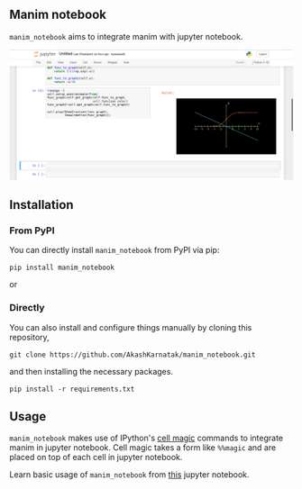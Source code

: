 ## **Manim notebook**
`manim_notebook` aims to integrate manim with jupyter notebook.

![mango][preview]

## **Installation**

### From PyPI
You can directly install `manim_notebook` from PyPI via pip:
```
pip install manim_notebook
```
or
### Directly
You can also install and configure things manually by cloning this repository,

```
git clone https://github.com/AkashKarnatak/manim_notebook.git
```
and then installing the necessary packages.
```
pip install -r requirements.txt
```
## Usage
`manim_notebook` makes use of IPython's [cell magic][ipython_magic] commands to integrate manim in jupyter notebook. Cell magic takes a form like `%%magic` and are placed on top of each cell in jupyter notebook. 

Learn basic usage of `manim_notebook` from [this][tutorial] jupyter notebook.




[preview]: images/preview.png
[ipython_magic]: https://ipython.readthedocs.io/en/stable/interactive/magics.html#cell-magics
[tutorial]: Tutorial.ipynb